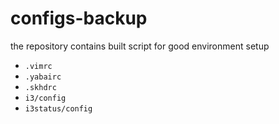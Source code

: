 # configs-backup
the repository contains built script for good environment setup
- `.vimrc`
- `.yabairc`
- `.skhdrc`
- `i3/config`
- `i3status/config`
